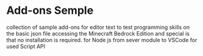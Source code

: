 # Add-ons Semple
collection of sample add-ons for editor text to test programming skills on the basic json file accessing the Minecraft Bedrock Edition and special is that no installation is required. for Node js from sever module to VSCode for used Script API